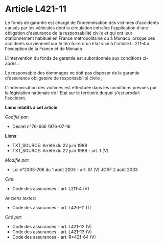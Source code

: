 # Article L421-11

Le fonds de garantie est chargé de l'indemnisation des victimes d'accidents causés par les véhicules dont la circulation
entraîne l'application d'une obligation d'assurance de la responsabilité civile et qui ont leur stationnement habituel en
France métropolitaine ou à Monaco lorsque ces accidents surviennent sur le territoire d'un Etat visé à l'article L. 211-4 à
l'exception de la France et de Monaco. 

L'intervention du fonds de garantie est subordonnée aux conditions ci-après : 

Le responsable des dommages ne doit pas disposer de la garantie d'assurance obligatoire de responsabilité civile ; 

L'indemnisation des victimes est effectuée dans les conditions prévues par la législation nationale de l'Etat sur le
territoire duquel s'est produit l'accident.

**Liens relatifs à cet article**

_Codifié par_:

  - Décret n°76-666 1976-07-16

**Liens**:

  - TXT_SOURCE: Arrêté du 22 juin 1988
  - TXT_SOURCE: Arrêté du 22 juin 1988 - art. 1 (V)

_Modifié par_:

  - Loi n°2003-706 du 1 août 2003 - art. 81 (V) JORF 2 août 2003

_Cite_:

  - Code des assurances - art. L211-4 (V)

_Anciens textes_:

  - Code des assurances - art. L420-11 (T)

_Cité par_:

  - Code des assurances - art. L421-12 (V)
  - Code des assurances - art. L421-13 (V)
  - Code des assurances - art. R*421-64 (V)
